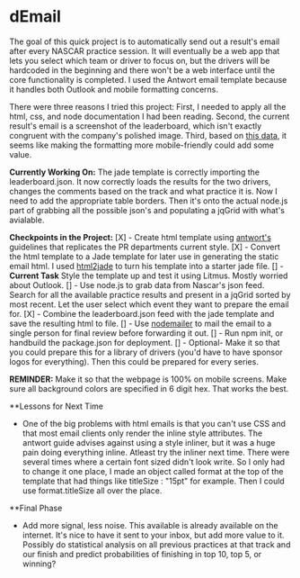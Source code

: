 dEmail
======

The goal of this quick project is to automatically send out a result's email after every NASCAR practice session. It will eventually be a web app that lets you select which team or driver to focus on, but the drivers will be hardcoded in the beginning and there won't be a web interface until the core functionality is completed. I used the Antwort email template because it handles both Outlook and mobile formatting concerns.

There were three reasons I tried this project: First, I needed to apply all the html, css, and node documentation I had been reading. Second, the current result's email is a screenshot of the leaderboard, which isn't exactly congruent with the company's polished image. Third, based on [this data](http://www.campaignmonitor.com/resources/will-it-work/email-clients/), it seems like making the formatting more mobile-friendly could add some value. 

**Currently Working On:** The jade template is correctly importing the leaderboard.json. It now correctly loads the results for the two drivers, changes the comments based on the track and what practice it is. Now I need to add the appropriate table borders. Then it's onto the actual node.js part of grabbing all the possible json's and populating a jqGrid with what's avialable.

**Checkpoints in the Project:**
[X] - Create html template using [antwort's](http://internations.github.io/antwort/) guidelines that replicates the PR departments current style. 
[X] - Convert the html template to a Jade template for later use in generating the static email html. I used [html2jade](http://html2jade.com/) to turn his template into a starter jade file.
[] - **Current Task** Style the template up and test it using Litmus. Mostly worried about Outlook.
[] - Use node.js to grab data from Nascar's json feed. Search for all the available practice results and present in a jqGrid sorted by most recent. Let the user select which event they want to prepare the email for.
[X] - Combine the leaderboard.json feed with the jade template and save the resulting html to file.
[] - Use [nodemailer](www.nodemailer.com) to mail the email to a single person for final review before forwarding it out.
[] - Run npm init, or handbuild the package.json for deployment.
[] - Optional- Make it so that you could prepare this for a library of drivers (you'd have to have sponsor logos for everything). Then this could be prepared for every series.

 **REMINDER:** Make it so that the webpage is 100% on mobile screens. Make sure all background colors are specified in 6 digit hex. That works the best. 

**Lessons for Next Time
- One of the big problems with html emails is that you can't use CSS and that most email clients only render the inline style attributes. The antwort guide advises against using a style inliner, but it was a huge pain doing everything inline. Atleast try the inliner next time. There were several times where a certain font sized didn't look write. So I only had to change it one place, I made an object called format at the top of the template that had things like titleSize : "15pt" for example. Then I could use format.titleSize all over the place.

**Final Phase
- Add more signal, less noise. This available is already available on the internet. It's nice to have it sent to your inbox, but add more value to it. Possibly do statistical analysis on all previous practices at that track and our finish and predict probabilities of finishing in top 10, top 5, or winning?

